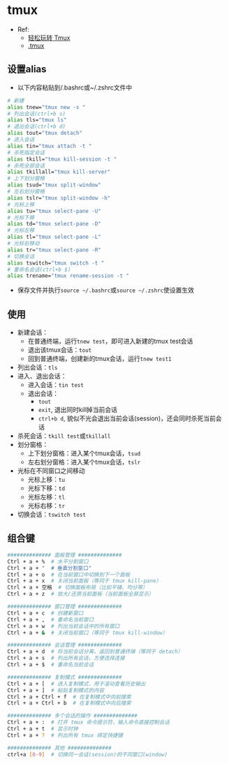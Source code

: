 # tmux
* Ref: 
  * [轻松玩转 Tmux](https://www.wolai.com/stupidccl/tV4zUjv3G8ufVDqeXY4fck)
  * [.tmux](https://github.com/gpakosz/.tmux)
## 设置alias
* 以下内容粘贴到/.bashrc或~/.zshrc文件中
```bash
# 新建
alias tnew="tmux new -s "
# 列出会话(ctrl+b s)
alias tls="tmux ls"
# 退出会话(ctrl+b d)
alias tout="tmux detach"
# 进入会话
alias tin="tmux attach -t "
# 杀死指定会话
alias tkill="tmux kill-session -t "
# 杀死全部会话
alias tkillall="tmux kill-server"
# 上下划分窗格
alias tsud="tmux split-window"
# 左右划分窗格
alias tslr="tmux split-window -h"
# 光标上移
alias tu="tmux select-pane -U"
# 光标下移
alias td="tmux select-pane -D"
# 光标左移
alias tl="tmux select-pane -L"
# 光标右移动
alias tr="tmux select-pane -R"
# 切换会话
alias tswitch="tmux switch -t "
# 重命名会话(ctrl+b $)
alias trename="tmux rename-session -t "
```
* 保存文件并执行`source ~/.bashrc`或`source ~/.zshrc`使设置生效
## 使用
* 新建会话：
  * 在普通终端，运行`tnew test`，即可进入新建的tmux test会话
  * 退出该tmux会话：`tout`
  * 回到普通终端，创建新的tmux会话，运行`tnew test1`
* 列出会话：`tls`
* 进入、退出会话：
  * 进入会话：`tin test`
  * 退出会话：
    * `tout`
    * `exit`, 退出同时kill掉当前会话
    * `ctrl+b d`, 貌似不光会退出当前会话(session)，还会同时杀死当前会话
* 杀死会话：`tkill test`或`tkillall`
* 划分窗格：
  * 上下划分窗格：进入某个tmux会话，`tsud`
  * 左右划分窗格：进入某个tmux会话，`tslr`
* 光标在不同窗口之间移动
  * 光标上移：`tu`
  * 光标下移：`td`
  * 光标左移：`tl`
  * 光标右移：`tr`
* 切换会话：`tswitch test`
## 组合键
```bash
############## 面板管理 ##############
Ctrl + a + %  # 水平分割窗口
Ctrl + a + "  # 垂直分割窗口"
Ctrl + a + o  # 在当前窗口中切换到下一个面板
Ctrl + a + x  # 关闭当前面板（等同于 tmux kill-pane）
Ctrl + a + 空格  # 切换面板布局（比如平铺、均分等）
Ctrl + a + z  # 放大/还原当前面板（当前面板全屏显示）

############## 窗口管理 ##############
Ctrl + a + c  # 创建新窗口
Ctrl + a + ,  # 重命名当前窗口
Ctrl + a + w  # 列出当前会话中的所有窗口
Ctrl + a + &  # 关闭当前窗口（等同于 tmux kill-window）

############## 会话管理 ##############
Ctrl + a + d  # 将当前会话分离，返回到普通终端（等同于 detach）
Ctrl + a + s  # 列出所有会话，方便选择连接
Ctrl + a + $  # 重命名当前会话

############## 复制模式 ##############
Ctrl + a + [  # 进入复制模式，用于滚动查看历史输出
Ctrl + a + ]  # 粘贴复制模式的内容
Ctrl + a + Ctrl + f  # 在复制模式中向前搜索
Ctrl + a + Ctrl + b  # 在复制模式中向后搜索

############## 多个会话的操作 ##############
Ctrl + a + :  # 打开 tmux 命令提示符，输入命令直接控制会话
Ctrl + a + t  # 显示时钟
Ctrl + a + ?  # 列出所有 tmux 绑定快捷键

############## 其他 ##############
ctrl+a [0-9]  # 切换同一会话(session)的不同窗口(window)
```
